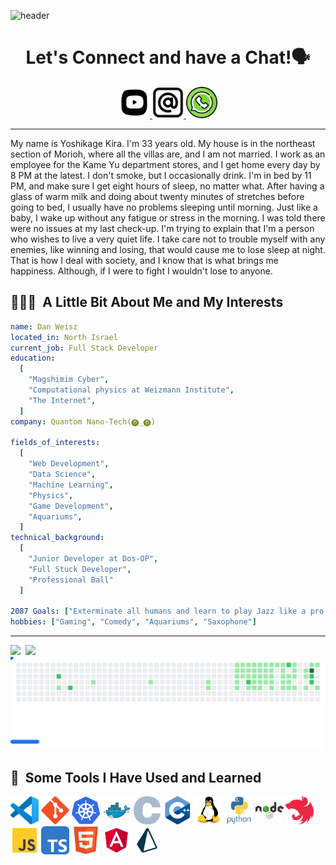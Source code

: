 ![header](https://capsule-render.vercel.app/api?type=venom&height=200&text=Weisz%20D.%20Dan&fontSize=70&color=0:8871e5,100:b678c4&stroke=b678c4&animation=blink)

<h1 align="center">
  Let's Connect and have a Chat!🗣️
</h1>

<p align="center">
<a href="https://www.youtube.com/@danweisz8917">
  <img height="50" src="./resources/youtube.svg"/>
</a>
<a href="mailto:weisz.danny@gmail.com?subject=OMG!%20I%20love%20U%20so%20so%20much&Body=You%20are%20my%20God%20and%20I%20will%20do%20anything%20for%you🙏🙏🙏">
  <img height="50" src="./resources/email.svg"/>
</a>
<a href="https://wa.me/972545449362?text=Wow!%20you%20are%20so%20amazing%20I%20had%20to%20say%20thank%20you%20for%20your%20existence.">
  <img height="50" src="./resources/whatsapp.svg"/>
</a>
</p>

---
My name is Yoshikage Kira. I'm 33 years old. My house is in the northeast section of Morioh, where all the villas are, and I am not married. I work as an employee for the Kame Yu department stores, and I get home every day by 8 PM at the latest. I don't smoke, but I occasionally drink. I'm in bed by 11 PM, and make sure I get eight hours of sleep, no matter what. After having a glass of warm milk and doing about twenty minutes of stretches before going to bed, I usually have no problems sleeping until morning. Just like a baby, I wake up without any fatigue or stress in the morning. I was told there were no issues at my last check-up. I'm trying to explain that I'm a person who wishes to live a very quiet life. I take care not to trouble myself with any enemies, like winning and losing, that would cause me to lose sleep at night. That is how I deal with society, and I know that is what brings me happiness. Although, if I were to fight I wouldn't lose to anyone.

<h2> 👨🏻‍💻 &nbsp;A Little Bit About Me and My Interests</h2>

```yaml
name: Dan Weisz
located_in: North Israel
current_job: Full Stack Developer
education:
  [
    "Magshimim Cyber",
    "Computational physics at Weizmann Institute",
    "The Internet",
  ]
company: Quantom Nano-Tech(⓿_⓿)

fields_of_interests:
  [
    "Web Development",
    "Data Science",
    "Machine Learning",
    "Physics",
    "Game Development",
    "Aquariums",
  ]
technical_background:
  [
    "Junior Developer at Dos-OP",
    "Full Stuck Developer",
    "Professional Ball"
  ]
  
2087 Goals: ["Exterminate all humans and learn to play Jazz like a pro."]
hobbies: ["Gaming", "Comedy", "Aquariums", "Saxophone"]
```
  
---  


<div style="display: flex; gap: 0.5rem; align-items: center;">
<picture >
  <source
    srcset="https://github-readme-stats-sigma-eight-90.vercel.app/api?username=danredred&show_icons=true&theme=dark&"
    media="(prefers-color-scheme: dark)"
  />
  <source
    srcset="https://github-readme-stats-sigma-eight-90.vercel.app/api?username=danredred&show_icons=true&"
    media="(prefers-color-scheme: light), (prefers-color-scheme: no-preference)"
  />
  <img src="https://github-readme-stats-sigma-eight-90.vercel.app/api?username=danredred&show_icons=true&" />
</picture>
<picture>
  <source
    srcset="https://github-readme-stats-sigma-eight-90.vercel.app/api/top-langs/?username=anuraghazra&layout=compact&theme=dark&langs_count=8&"
    media="(prefers-color-scheme: dark)"
  />
  <source
    srcset="https://github-readme-stats-sigma-eight-90.vercel.app/api/top-langs/?username=anuraghazra&layout=compact&langs_count=8&"
    media="(prefers-color-scheme: light), (prefers-color-scheme: no-preference)"
  />
  <img src="https://github-readme-stats-sigma-eight-90.vercel.app/api/top-langs/?username=anuraghazra&layout=compact&langs_count=8&" />
</picture>
</div>

<picture>
  <source
    media="(prefers-color-scheme: dark)"
    srcset="https://raw.githubusercontent.com/danredred/danredred/4e5db0b66978ab0348945b00a1827ad98ee57ca9/images/breakout-dark.svg"
  />
  <source
    media="(prefers-color-scheme: light)"
    srcset="https://raw.githubusercontent.com/danredred/danredred/4e5db0b66978ab0348945b00a1827ad98ee57ca9/images/breakout-light.svg"
  />
  <img alt="Breakout Game" src="https://raw.githubusercontent.com/danredred/danredred/4e5db0b66978ab0348945b00a1827ad98ee57ca9/images/breakout-light.svg" />
</picture>

<h2> 🚀 &nbsp;Some Tools I Have Used and Learned</h2>
<p align="left">
<img src="./resources/vscode.svg" alt="vscode" width="45" height="45"/>
<img src="./resources/git.svg" alt="bash" width="45" height="45"/>
<img src="./resources/kubernetes.svg" alt="php" width="45" height="45"/>
<img src="./resources/docker.svg" alt="php" width="45" height="45"/>
<img src="./resources/c.svg" alt="php" width="45" height="45"/>
<img src="./resources/c++.svg" alt="php" width="45" height="45"/>
<img src="./resources/linux.svg" alt="php" width="45" height="45"/>
<img src="./resources/python.svg" alt="php" width="45" height="45"/>
<img src="./resources/nodejs.svg" alt="php" width="45" height="45"/>
<img src="./resources/nestjs.svg" alt="php" width="45" height="45"/>
<img src="./resources/js.svg" alt="php" width="45" height="45"/>
<img src="./resources/typescript.svg" alt="php" width="45" height="45"/>
<img src="./resources/html.svg" alt="php" width="45" height="45"/>
<img src="./resources/angular.svg" alt="php" width="45" height="45"/>
<img src="./resources/prisma.svg" alt="php" width="45" height="45"/>
</p>